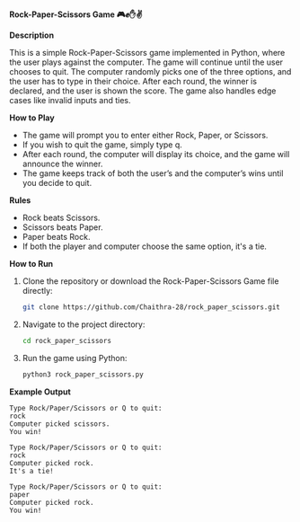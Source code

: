 **Rock-Paper-Scissors Game 🎮✊✋✌️**

**Description**

This is a simple Rock-Paper-Scissors game implemented in Python, where the user plays against the computer. The game will continue until the user chooses to quit. The computer randomly picks one of the three options, and the user has to type in their choice. After each round, the winner is declared, and the user is shown the score. The game also handles edge cases like invalid inputs and ties.

**How to Play**

- The game will prompt you to enter either Rock, Paper, or Scissors.
- If you wish to quit the game, simply type q.
- After each round, the computer will display its choice, and the game will announce the winner.
- The game keeps track of both the user’s and the computer’s wins until you decide to quit.

**Rules**

- Rock beats Scissors.
- Scissors beats Paper.
- Paper beats Rock.
- If both the player and computer choose the same option, it's a tie.

**How to Run**

1. Clone the repository or download the Rock-Paper-Scissors Game file directly:
   ```bash
   git clone https://github.com/Chaithra-28/rock_paper_scissors.git
   ```
   
2. Navigate to the project directory:
   ```bash
   cd rock_paper_scissors
   ```

3. Run the game using Python:
   ```bash
   python3 rock_paper_scissors.py
   ```

**Example Output**

```
Type Rock/Paper/Scissors or Q to quit:
rock
Computer picked scissors.
You win!

Type Rock/Paper/Scissors or Q to quit:
rock
Computer picked rock.
It's a tie!

Type Rock/Paper/Scissors or Q to quit:
paper
Computer picked rock.
You win!
```
